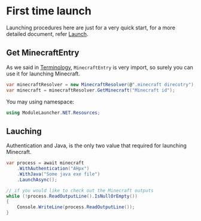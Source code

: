 # First time launch

Launching procedures here are just for a very quick start, for a more detailed document, refer [Launch](/launch.md).

## Get MinecraftEntry

As we said in [Terminology](/terminology.md), `MinecraftEntry` is very import, so surely you can use it for launching Minecraft.

```cs
var minecraftResolver = new MinecraftResolver(@".minecraft direcotry");
var minecraft = minecraftResolver.GetMinecraft("Minecraft id");
```

You may using namespace: 
```cs 
using ModuleLauncher.NET.Resources;
```

## Lauching

Authentication and Java, is the only two value that required for launching Minecraft.

```cs
var process = await minecraft
    .WithAuthentication("AHpx")
    .WithJava("Some java exe file")
    .LaunchAsync();

// if you would like to check out the Minecraft outputs
while (!process.ReadOutputLine().IsNullOrEmpty())
{
    Console.WriteLine(process.ReadOutputLine());
}
```